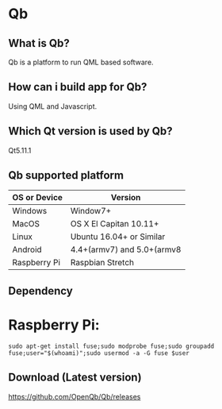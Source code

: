 # Qb

What is Qb?
--------------------
Qb is a platform to run QML based software.


How can i build app for Qb?
---------------------------
Using QML and Javascript.


Which Qt version is used by Qb?
-------------------------------
Qt5.11.1

Qb supported platform
-------------------------------

| OS or Device  | Version |
| ------------- | ------------- |
| Windows  | Window7+  |
| MacOS | OS X El Capitan 10.11+  |
| Linux  | Ubuntu 16.04+ or Similar  |
| Android  | 4.4+(armv7) and 5.0+(armv8  |
| Raspberry Pi  | Raspbian Stretch  |

Dependency
--------------------------------
# Raspberry Pi:
`sudo apt-get install fuse;sudo modprobe fuse;sudo groupadd fuse;user="$(whoami)";sudo usermod -a -G fuse $user`


Download (Latest version)
-------------------------------------------------------------
https://github.com/OpenQb/Qb/releases

